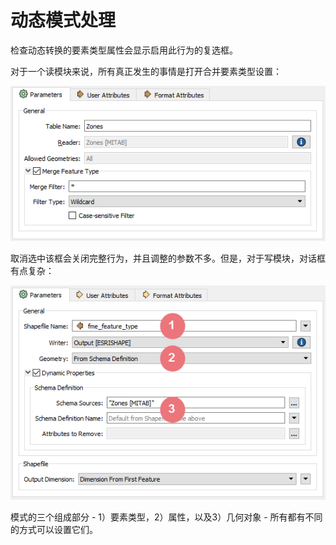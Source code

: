 # 动态模式处理

检查动态转换的要素类型属性会显示启用此行为的复选框。

对于一个读模块来说，所有真正发生的事情是打开合并要素类型设置：

![](../../.gitbook/assets/img3.041.dynamicreaderftdialog.png)

取消选中该框会关闭完整行为，并且调整的参数不多。但是，对于写模块，对话框有点复杂：

![](../../.gitbook/assets/img3.042.dynamicwriterftdialog.png)

模式的三个组成部分 - 1）要素类型，2）属性，以及3）几何对象 - 所有都有不同的方式可以设置它们。

